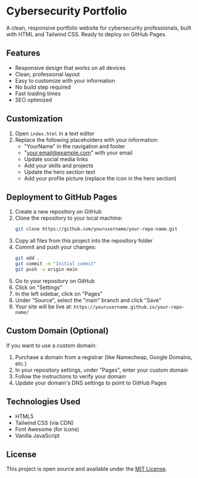 # Cybersecurity Portfolio

A clean, responsive portfolio website for cybersecurity professionals, built with HTML and Tailwind CSS. Ready to deploy on GitHub Pages.

## Features

- Responsive design that works on all devices
- Clean, professional layout
- Easy to customize with your information
- No build step required
- Fast loading times
- SEO optimized

## Customization

1. Open `index.html` in a text editor
2. Replace the following placeholders with your information:
   - "YourName" in the navigation and footer
   - "your.email@example.com" with your email
   - Update social media links
   - Add your skills and projects
   - Update the hero section text
   - Add your profile picture (replace the icon in the hero section)

## Deployment to GitHub Pages

1. Create a new repository on GitHub
2. Clone the repository to your local machine:
   ```bash
   git clone https://github.com/yourusername/your-repo-name.git
   ```
3. Copy all files from this project into the repository folder
4. Commit and push your changes:
   ```bash
   git add .
   git commit -m "Initial commit"
   git push -u origin main
   ```
5. Go to your repository on GitHub
6. Click on "Settings"
7. In the left sidebar, click on "Pages"
8. Under "Source", select the "main" branch and click "Save"
9. Your site will be live at: `https://yourusername.github.io/your-repo-name/`

## Custom Domain (Optional)

If you want to use a custom domain:

1. Purchase a domain from a registrar (like Namecheap, Google Domains, etc.)
2. In your repository settings, under "Pages", enter your custom domain
3. Follow the instructions to verify your domain
4. Update your domain's DNS settings to point to GitHub Pages

## Technologies Used

- HTML5
- Tailwind CSS (via CDN)
- Font Awesome (for icons)
- Vanilla JavaScript

## License

This project is open source and available under the [MIT License](LICENSE).
